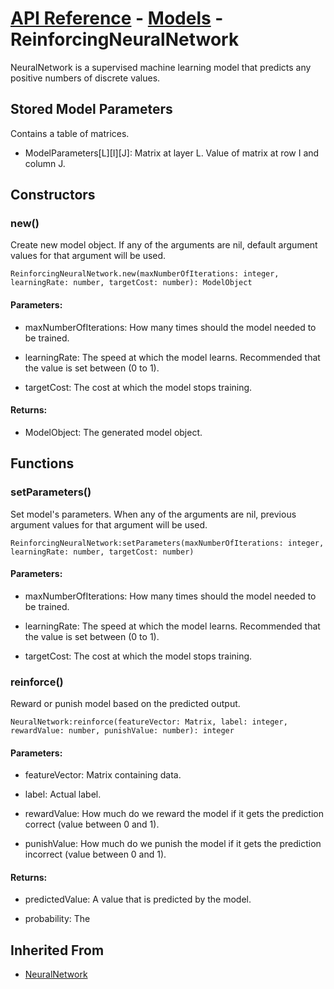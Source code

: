 # [API Reference](../../API.md) - [Models](../Models.md) - ReinforcingNeuralNetwork

NeuralNetwork is a supervised machine learning model that predicts any positive numbers of discrete values.

## Stored Model Parameters

Contains a table of matrices.  

* ModelParameters[L][I][J]: Matrix at layer L. Value of matrix at row I and column J.

## Constructors

### new()

Create new model object. If any of the arguments are nil, default argument values for that argument will be used.

```
ReinforcingNeuralNetwork.new(maxNumberOfIterations: integer, learningRate: number, targetCost: number): ModelObject
```

#### Parameters:

* maxNumberOfIterations: How many times should the model needed to be trained.

* learningRate: The speed at which the model learns. Recommended that the value is set between (0 to 1).

* targetCost: The cost at which the model stops training.

#### Returns:

* ModelObject: The generated model object.

## Functions

### setParameters()

Set model's parameters. When any of the arguments are nil, previous argument values for that argument will be used.

```
ReinforcingNeuralNetwork:setParameters(maxNumberOfIterations: integer, learningRate: number, targetCost: number)
```

#### Parameters:

* maxNumberOfIterations: How many times should the model needed to be trained.

* learningRate: The speed at which the model learns. Recommended that the value is set between (0 to 1).

* targetCost: The cost at which the model stops training.

### reinforce()

Reward or punish model based on the predicted output.

```
NeuralNetwork:reinforce(featureVector: Matrix, label: integer, rewardValue: number, punishValue: number): integer
```

#### Parameters:

* featureVector: Matrix containing data.

* label: Actual label.

* rewardValue: How much do we reward the model if it gets the prediction correct (value between 0 and 1).

* punishValue: How much do we punish the model if it gets the prediction incorrect (value between 0 and 1).

#### Returns:

* predictedValue: A value that is predicted by the model.

* probability: The 

## Inherited From

* [NeuralNetwork](NeuralNetwork.md)
